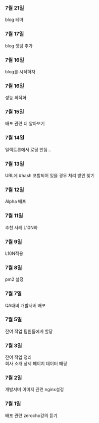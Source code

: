 ### 7월 21일
blog 테마 

### 7월 17일
blog 셋팅 추가

### 7월 16일
blog를 시작하자

### 7월 16일
성능 최적화

### 7월 15일
배포 관련 더 알아보기

### 7월 14일
일렉트론에서 로딩 안됨...

### 7월 13일
URL에 #hash 포함되어 있을 경우 처리 방안 찾기

### 7월 12일
Alpha 배포

### 7월 11일
추천 사례 L10N화

### 7월 9일
L10N적용

### 7월 8일
pm2 설정

### 7월 7일
QA대비 개발서버 배포

### 7월 5일
잔여 작업 팀원들에게 할당

### 7월 3일
잔여 작업 정리  
회사 소개 상세 페이지 데이터 매핑

### 7월 2일
개발서버 이미지 관련 nginx설정

### 7월 1일
배포 관련 zerocho강의 듣기
